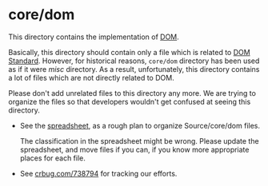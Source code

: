 # core/dom

This directory contains the implementation of [DOM].

[DOM]: https://dom.spec.whatwg.org/
[DOM Standard]: https://dom.spec.whatwg.org/

Basically, this directory should contain only a file which is related to [DOM
Standard]. However, for historical reasons, `core/dom` directory has been used
as if it were *misc* directory. As a result, unfortunately, this directory
contains a lot of files which are not directly related to DOM.

Please don't add unrelated files to this directory any more. We are trying to
organize the files so that developers wouldn't get confused at seeing this
directory.

-   See the
    [spreadsheet](https://docs.google.com/spreadsheets/d/1OydPU6r8CTj8HC4D9_gVkriJETu1Egcw2RlajYcw3FM/edit?usp=sharing),
    as a rough plan to organize Source/core/dom files.

    The classification in the spreadsheet might be wrong. Please update the
    spreadsheet, and move files if you can, if you know more appropriate places
    for each file.

-   See [crbug.com/738794](http://crbug.com/738794) for tracking our efforts.
